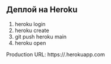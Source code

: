 ## Деплой на Heroku
1. heroku login
2. heroku create <app-name>
3. git push heroku main
4. heroku open

Production URL: https://<app-name>.herokuapp.com
